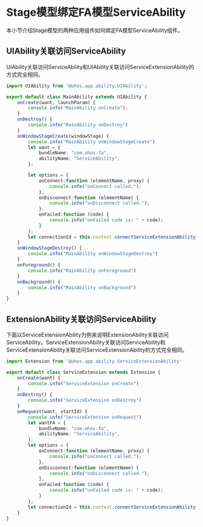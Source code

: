 # Stage模型绑定FA模型ServiceAbility


本小节介绍Stage模型的两种应用组件如何绑定FA模型ServiceAbility组件。


## UIAbility关联访问ServiceAbility

UIAbility关联访问ServiceAbility和UIAbility关联访问ServiceExtensionAbility的方式完全相同。


```ts
import UIAbility from '@ohos.app.ability.UIAbility';

export default class MainAbility extends UIAbility {
    onCreate(want, launchParam) {
        console.info("MainAbility onCreate");
    }
    onDestroy() {
        console.info("MainAbility onDestroy")
    }
    onWindowStageCreate(windowStage) {
        console.info("MainAbility onWindowStageCreate")
        let want = {
            bundleName: "com.ohos.fa",
            abilityName: "ServiceAbility",
        };

        let options = {
            onConnect:function (elementName, proxy) {
                console.info("onConnect called.");
            },
            onDisconnect:function (elementName) {
                console.info("onDisconnect called.");
            },
            onFailed:function (code) {
                console.info("onFailed code is: " + code);
            }
        };
        let connectionId = this.context.connectServiceExtensionAbility(want, options);
    }
    onWindowStageDestroy() {
        console.info("MainAbility onWindowStageDestroy")
    }
    onForeground() {
        console.info("MainAbility onForeground")
    }
    onBackground() {
        console.info("MainAbility onBackground")
    }
}
```


## ExtensionAbility关联访问ServiceAbility

下面以ServiceExtensionAbility为例来说明ExtensionAbility关联访问ServiceAbility。ServiceExtensionAbility关联访问ServiceAbility和ServiceExtensionAbility关联访问ServiceExtensionAbility的方式完全相同。


```ts
import Extension from '@ohos.app.ability.ServiceExtensionAbility'

export default class ServiceExtension extends Extension {
    onCreate(want) {
        console.info("ServiceExtension onCreate")
    }
    onDestroy() {
        console.info("ServiceExtension onDestroy")
    }
    onRequest(want, startId) {
        console.info("ServiceExtension onRequest")
        let wantFA = {
            bundleName: "com.ohos.fa",
            abilityName: "ServiceAbility",
        };
        let options = {
            onConnect:function (elementName, proxy) {
                console.info("onConnect called.");
            },
            onDisconnect:function (elementName) {
                console.info("onDisconnect called.");
            },
            onFailed:function (code) {
                console.info("onFailed code is: " + code);
            }
        };
        let connectionId = this.context.connectServiceExtensionAbility(wantFA, options);
    }
}
```
